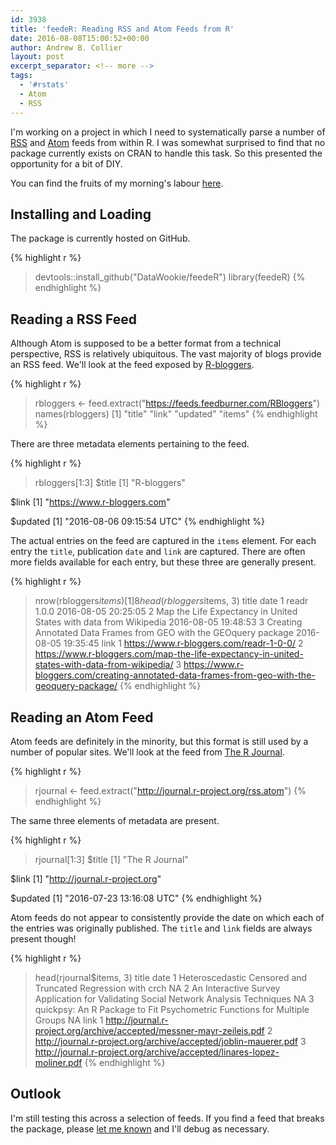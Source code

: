 ```yaml
---
id: 3938
title: 'feedeR: Reading RSS and Atom Feeds from R'
date: 2016-08-08T15:00:52+00:00
author: Andrew B. Collier
layout: post
excerpt_separator: <!-- more -->
tags:
  - '#rstats'
  - Atom
  - RSS
---
```

I'm working on a project in which I need to systematically parse a number of [RSS](https://en.wikipedia.org/wiki/RSS) and [Atom](https://en.wikipedia.org/wiki/Atom_(standard)) feeds from within R. I was somewhat surprised to find that no package currently exists on CRAN to handle this task. So this presented the opportunity for a bit of DIY.

You can find the fruits of my morning's labour [here](https://github.com/DataWookie/feedeR).

<!-- more -->

## Installing and Loading

The package is currently hosted on GitHub.

{% highlight r %}
> devtools::install_github("DataWookie/feedeR")
> library(feedeR)
{% endhighlight %}

## Reading a RSS Feed

Although Atom is supposed to be a better format from a technical perspective, RSS is relatively ubiquitous. The vast majority of blogs provide an RSS feed. We'll look at the feed exposed by [R-bloggers](https://www.r-bloggers.com).

{% highlight r %}
> rbloggers <- feed.extract("https://feeds.feedburner.com/RBloggers")
> names(rbloggers)
[1] "title" "link" "updated" "items"
{% endhighlight %}

There are three metadata elements pertaining to the feed.

{% highlight r %}
> rbloggers[1:3]
$title
[1] "R-bloggers"

$link
[1] "https://www.r-bloggers.com"

$updated
[1] "2016-08-06 09:15:54 UTC"
{% endhighlight %}

The actual entries on the feed are captured in the `items` element. For each entry the `title`, publication `date` and `link` are captured. There are often more fields available for each entry, but these three are generally present.

{% highlight r %}
> nrow(rbloggers$items)
[1] 8
> head(rbloggers$items, 3)
                                                              title                date
1                                                       readr 1.0.0 2016-08-05 20:25:05
2 Map the Life Expectancy in United States with data from Wikipedia 2016-08-05 19:48:53
3 Creating Annotated Data Frames from GEO with the GEOquery package 2016-08-05 19:35:45
                                                                                           link
1                                                       https://www.r-bloggers.com/readr-1-0-0/
2 https://www.r-bloggers.com/map-the-life-expectancy-in-united-states-with-data-from-wikipedia/
3 https://www.r-bloggers.com/creating-annotated-data-frames-from-geo-with-the-geoquery-package/
{% endhighlight %}

## Reading an Atom Feed

Atom feeds are definitely in the minority, but this format is still used by a number of popular sites. We'll look at the feed from [The R Journal](https://journal.r-project.org/).

{% highlight r %}
> rjournal <- feed.extract("http://journal.r-project.org/rss.atom")
{% endhighlight %}

The same three elements of metadata are present.

{% highlight r %}
> rjournal[1:3]
$title
[1] "The R Journal"

$link
[1] "http://journal.r-project.org"

$updated
[1] "2016-07-23 13:16:08 UTC"
{% endhighlight %}

Atom feeds do not appear to consistently provide the date on which each of the entries was originally published. The `title` and `link` fields are always present though!

{% highlight r %}
> head(rjournal$items, 3)
                                                                                title date
1                         Heteroscedastic Censored and Truncated Regression with crch   NA
2 An Interactive Survey Application for Validating Social Network Analysis Techniques   NA
3            quickpsy: An R Package to Fit Psychometric Functions for Multiple Groups   NA
                                                                     link
1  http://journal.r-project.org/archive/accepted/messner-mayr-zeileis.pdf
2        http://journal.r-project.org/archive/accepted/joblin-mauerer.pdf
3 http://journal.r-project.org/archive/accepted/linares-lopez-moliner.pdf
{% endhighlight %}

## Outlook

I'm still testing this across a selection of feeds. If you find a feed that breaks the package, please [let me known](https://github.com/DataWookie/feedeR/issues) and I'll debug as necessary.

